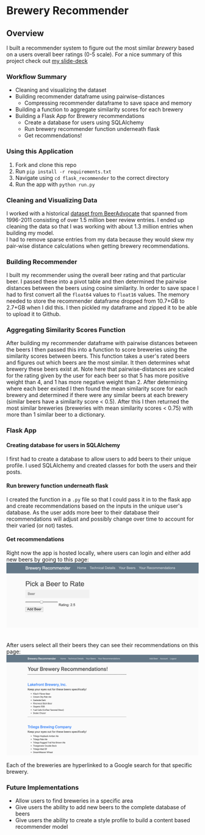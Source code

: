 # Brewery Recommender

## Overview
I built a recommender system to figure out the most similar <em>brewery</em> based on a users overall beer ratings (0-5 scale). For a nice summary of this project check out [my slide-deck](https://docs.google.com/presentation/d/1uE6XE-PuF7H2H0cICOjfcN5E-YqCN8AjURcOHUSi9TQ/edit?usp=sharing)

### Workflow Summary
- Cleaning and visualizing the dataset
- Building recommender dataframe using pairwise-distances
  - Compressing recommender dataframe to save space and memory
- Building a function to aggregate similarity scores for each brewery
- Building a Flask App for Brewery recommendations
  - Create a database for users using SQLAlchemy
  - Run brewery recommender function underneath flask
  - Get recommendations!
  
### Using this Application
1. Fork and clone this repo
2. Run `pip install -r requirements.txt`
3. Navigate using `cd flask_recommender` to the correct directory
4. Run the app with `python run.py`

### Cleaning and Visualizing Data
I worked with a historical [dataset from BeerAdvocate](https://www.kaggle.com/rdoume/beerreviews) that spanned from 1996-2011 consisting of over 1.5 million beer review entries. I ended up cleaning the data so that I was working with about 1.3 million entries when building my model.
<br>
I had to remove sparse entries from my data because they would skew my pair-wise distance calculations when getting brewery recommendations.

### Building Recommender
I built my recommender using the overall beer rating and that particular beer. I passed these into a pivot table and then determined the pairwise distances between the beers using cosine similarity. In order to save space I had to first convert all the `float64` values to `float16` values. The memory needed to store the recommender dataframe dropped from 10.7+GB to 2.7+GB when I did this. I then pickled my dataframe and zipped it to be able to upload it to Github.

### Aggregating Similarity Scores Function
After building my recommender dataframe with pairwise distances between the beers I then passed this into a function to score breweries using the similarity scores between beers. This function takes a user's rated beers and figures out which beers are the most similar. It then determines what brewery these beers exist at. Note here that pairwise-distances are scaled for the rating given by the user for each beer so that 5 has more positive weight than 4, and 1 has more negative weight than 2. After determining where each beer existed I then found the mean similarity score for each brewery and determined if there were any similar beers at each brewery (similar beers have a similarity score < 0.5). After this I then returned the most similar breweries (breweries with mean similarity scores < 0.75) with more than 1 similar beer to a dictionary.

### Flask App
#### Creating database for users in SQLAlchemy
I first had to create a database to allow users to add beers to their unique profile. I used SQLAlchemy and created classes for both the users and their posts.

#### Run brewery function underneath flask
I created the function in a `.py` file so that I could pass it in to the flask app and create recommendations based on the inputs in the unique user's database. As the user adds more beer to their database their recommendations will adjust and possibly change over time to account for their varied (or not) tastes.

#### Get recommendations
Right now the app is hosted locally, where users can login and either add new beers by going to this page:
![](images/pick_beers.png)
<br>
<br>
<br>
After users select all their beers they can see their recommendations on this page:
![](images/recommendations_flask.png)

Each of the breweries are hyperlinked to a Google search for that specific brewery.

### Future Implementations
- Allow users to find breweries in a specific area
- Give users the ability to add new beers to the complete database of beers
- Give users the ability to create a style profile to build a content based recommender model
